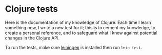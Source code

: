 Clojure tests
=============

Here is the documentation of my knowledge of Clojure. Each time I learn
something new, I write a new test for it; this is to cement my
knowledge, to create a personal reference, and to safeguard what I know
against potential changes in the Clojure API.

To run the tests, make sure [leiningen][] is installed then run `lein
test`.

[leiningen]: http://leiningen.org/
